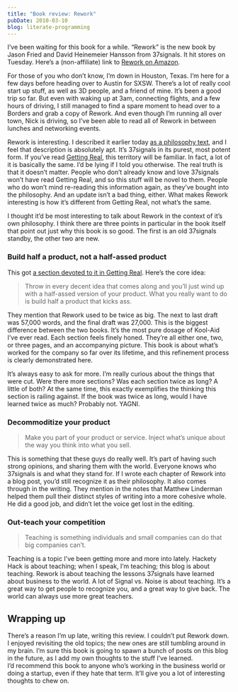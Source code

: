 ```yaml
---
title: "Book review: Rework"
pubDate: 2010-03-10
blog: literate-programming
---
```



I’ve been waiting for this book for a while. “Rework” is the new book by Jason Fried and David Heinemeier Hansson from 37signals. It hit stores on Tuesday. Here’s a (non-affiliate) link to [Rework on Amazon](http://www.amazon.com/gp/product/0307463745/ref=s9_simh_gw_p14_t1?pf_rd_m=ATVPDKIKX0DER&pf_rd_s=center-2&pf_rd_r=1RRQJN39HSJ4SMVA2EM4&pf_rd_t=101&pf_rd_p=470938631&pf_rd_i=507846).

For those of you who don’t know, I’m down in Houston, Texas. I’m here for a few days before heading over to Austin for SXSW. There’s a lot of really cool start up stuff, as well as 3D people, and a friend of mine. It’s been a good trip so far. But even with waking up at 3am, connecting flights, and a few hours of driving, I still managed to find a spare moment to head over to a Borders and grab a copy of Rework. And even though I’m running all over town, Nick is driving, so I’ve been able to read all of Rework in between lunches and networking events.

Rework is interesting. I described it earlier today [as a philosophy text](http://twitter.com/steveklabnik/status/10281523422), and I feel that description is absolutely apt. It’s 37signals in its purest, most potent form. If you’ve read [Getting Real](http://gettingreal.37signals.com/), this territory will be familiar. In fact, a lot of it is basically the same. I’d be lying if I told you otherwise. The real truth is that it doesn’t matter. People who don’t already know and love 37signals won’t have read Getting Real, and so this stuff will be novel to them. People who do won’t mind re-reading this information again, as they’ve bought into the philosophy. And an update isn’t a bad thing, either. What makes Rework interesting is how it’s different from Getting Real, not what’s the same.

I thought it’d be most interesting to talk about Rework in the context of it’s own philosophy. I think there are three points in particular in the book itself that point out just why this book is so good. The first is an old 37signals standby, the other two are new.

### Build half a product, not a half-assed product

This got [a section devoted to it in Getting Real](http://gettingreal.37signals.com/ch05_Half_Not_Half_Assed.php). Here’s the core idea:

> Throw in every decent idea that comes along and you’ll just wind up with a half-assed version of your product. What you really want to do is build half a product that kicks ass.
> 

They mention that Rework used to be twice as big. The next to last draft was 57,000 words, and the final draft was 27,000. This is the biggest difference between the two books. It’s the most pure dosage of Kool-Aid I’ve ever read. Each section feels finely honed. They’re all either one, two, or three pages, and an accompanying picture. This book is about what’s worked for the company so far over its lifetime, and this refinement process is clearly demonstrated here.

It’s always easy to ask for more. I’m really curious about the things that were cut. Were there more sections? Was each section twice as long? A little of both? At the same time, this exactly exemplifies the thinking this section is railing against. If the book was twice as long, would I have learned twice as much? Probably not. YAGNI.

### Decommoditize your product

> Make you part of your product or service. Inject what’s unique about the way you think into what you sell.
> 

This is something that these guys do really well. It’s part of having such strong opinions, and sharing them with the world. Everyone knows who 37signals is and what they stand for. If I wrote each chapter of Rework into a blog post, you’d still recognize it as their philosophy. It also comes through in the writing. They mention in the notes that Matthew Linderman helped them pull their distinct styles of writing into a more cohesive whole. He did a good job, and didn’t let the voice get lost in the editing.

### Out-teach your competition

> Teaching is something individuals and small companies can do that big companies can’t.
> 

Teaching is a topic I’ve been getting more and more into lately. Hackety Hack is about teaching; when I speak, I’m teaching; this blog is about teaching. Rework is about teaching the lessons 37signals have learned about business to the world. A lot of Signal vs. Noise is about teaching. It’s a great way to get people to recognize you, and a great way to give back. The world can always use more great teachers.

## Wrapping up

There’s a reason I’m up late, writing this review. I couldn’t put Rework down. I enjoyed revisiting the old topics; the new ones are still tumbling around in my brain. I’m sure this book is going to spawn a bunch of posts on this blog in the future, as I add my own thoughts to the stuff I’ve learned. I’d recommend this book to anyone who’s working in the business world or doing a startup, even if they hate that term. It’ll give you a lot of interesting thoughts to chew on.
